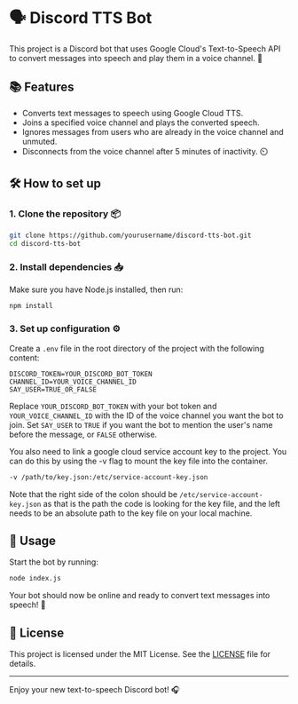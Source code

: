 # 🗣️ Discord TTS Bot

This project is a Discord bot that uses Google Cloud's Text-to-Speech API to convert messages into speech and play them in a voice channel. 🎤

## 📚 Features

- Converts text messages to speech using Google Cloud TTS.
- Joins a specified voice channel and plays the converted speech.
- Ignores messages from users who are already in the voice channel and unmuted.
- Disconnects from the voice channel after 5 minutes of inactivity. ⏲️

## 🛠️ How to set up

### 1. Clone the repository 📦

```sh
git clone https://github.com/yourusername/discord-tts-bot.git
cd discord-tts-bot
```

### 2. Install dependencies 📥

Make sure you have Node.js installed, then run:

```sh
npm install
```

### 3. Set up configuration ⚙️

Create a `.env` file in the root directory of the project with the following content:

```env
DISCORD_TOKEN=YOUR_DISCORD_BOT_TOKEN
CHANNEL_ID=YOUR_VOICE_CHANNEL_ID
SAY_USER=TRUE_OR_FALSE
```

Replace `YOUR_DISCORD_BOT_TOKEN` with your bot token and `YOUR_VOICE_CHANNEL_ID` with the ID of the voice channel you want the bot to join. Set `SAY_USER` to `TRUE` if you want the bot to mention the user's name before the message, or `FALSE` otherwise.

You also need to link a google cloud service account key to the project. You can do this by using the -v flag to mount the key file into the container.

```sh
-v /path/to/key.json:/etc/service-account-key.json
```

Note that the right side of the colon should be `/etc/service-account-key.json` as that is the path the code is looking for the key file, and the left needs to be an absolute path to the key file on your local machine.

## 🚀 Usage

Start the bot by running:

```sh
node index.js
```

Your bot should now be online and ready to convert text messages into speech! 🎉

## 📄 License

This project is licensed under the MIT License. See the [LICENSE](LICENSE) file for details.

---

Enjoy your new text-to-speech Discord bot! 🎧
